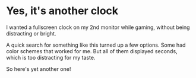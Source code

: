 # Yes, it's another clock

I wanted a fullscreen clock on my 2nd monitor while gaming, without being distracting or bright.

A quick search for something like this turned up a few options.
Some had color schemes that worked for me.
But all of them displayed seconds, which is too distracting for my taste.

So here's yet another one!
